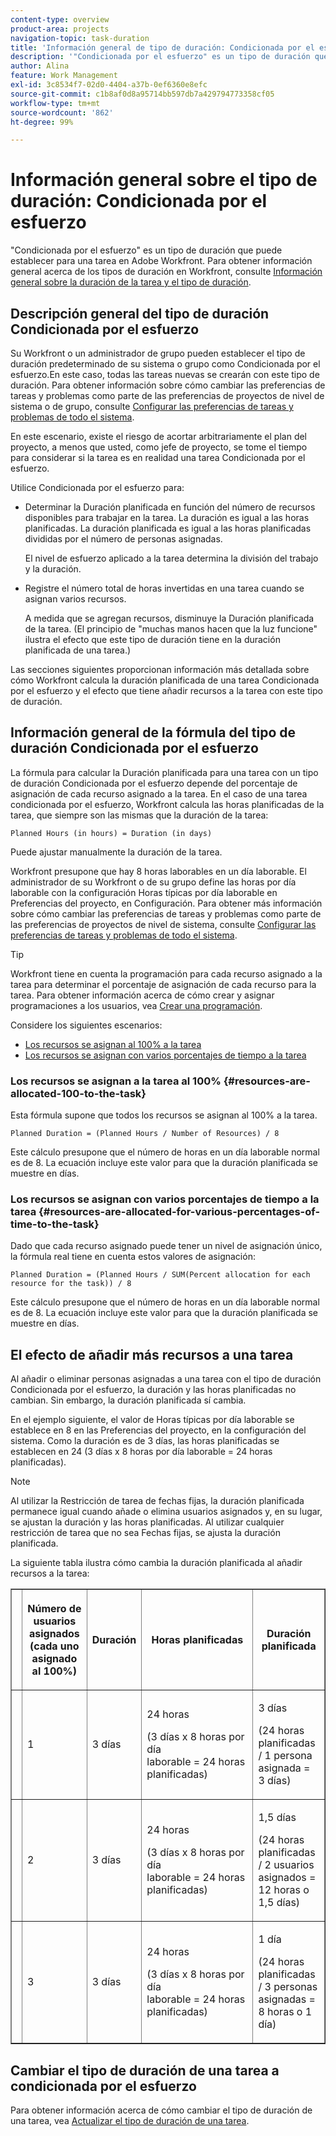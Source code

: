 ```yaml
---
content-type: overview
product-area: projects
navigation-topic: task-duration
title: 'Información general de tipo de duración: Condicionada por el esfuerzo'
description: '"Condicionada por el esfuerzo" es un tipo de duración que puede establecer para una tarea en Adobe Workfront. Para obtener información general sobre los tipos de duración en Workfront, consulte Información general sobre la duración de la tarea y el tipo de duración.'
author: Alina
feature: Work Management
exl-id: 3c8534f7-02d0-4404-a37b-0ef6360e8efc
source-git-commit: c1b8af0d8a95714bb597db7a429794773358cf05
workflow-type: tm+mt
source-wordcount: '862'
ht-degree: 99%

---
```


# Información general sobre el tipo de duración: Condicionada por el esfuerzo

&quot;Condicionada por el esfuerzo&quot; es un tipo de duración que puede establecer para una tarea en Adobe Workfront. Para obtener información general acerca de los tipos de duración en Workfront, consulte [Información general sobre la duración de la tarea y el tipo de duración](../../../manage-work/tasks/taskdurtn/task-duration-and-duration-type.md).

## Descripción general del tipo de duración Condicionada por el esfuerzo

Su Workfront o un administrador de grupo pueden establecer el tipo de duración predeterminado de su sistema o grupo como Condicionada por el esfuerzo.En este caso, todas las tareas nuevas se crearán con este tipo de duración. Para obtener información sobre cómo cambiar las preferencias de tareas y problemas como parte de las preferencias de proyectos de nivel de sistema o de grupo, consulte [Configurar las preferencias de tareas y problemas de todo el sistema](../../../administration-and-setup/set-up-workfront/configure-system-defaults/set-task-issue-preferences.md).

En este escenario, existe el riesgo de acortar arbitrariamente el plan del proyecto, a menos que usted, como jefe de proyecto, se tome el tiempo para considerar si la tarea es en realidad una tarea Condicionada por el esfuerzo.

Utilice Condicionada por el esfuerzo para:

* Determinar la Duración planificada en función del número de recursos disponibles para trabajar en la tarea. La duración es igual a las horas planificadas. La duración planificada es igual a las horas planificadas divididas por el número de personas asignadas.

  El nivel de esfuerzo aplicado a la tarea determina la división del trabajo y la duración.

* Registre el número total de horas invertidas en una tarea cuando se asignan varios recursos.

  A medida que se agregan recursos, disminuye la Duración planificada de la tarea. (El principio de &quot;muchas manos hacen que la luz funcione&quot; ilustra el efecto que este tipo de duración tiene en la duración planificada de una tarea.)

Las secciones siguientes proporcionan información más detallada sobre cómo Workfront calcula la duración planificada de una tarea Condicionada por el esfuerzo y el efecto que tiene añadir recursos a la tarea con este tipo de duración.

## Información general de la fórmula del tipo de duración Condicionada por el esfuerzo

La fórmula para calcular la Duración planificada para una tarea con un tipo de duración Condicionada por el esfuerzo depende del porcentaje de asignación de cada recurso asignado a la tarea. En el caso de una tarea condicionada por el esfuerzo, Workfront calcula las horas planificadas de la tarea, que siempre son las mismas que la duración de la tarea:

```
Planned Hours (in hours) = Duration (in days)
```

Puede ajustar manualmente la duración de la tarea.

Workfront presupone que hay 8 horas laborables en un día laborable. El administrador de su Workfront o de su grupo define las horas por día laborable con la configuración Horas típicas por día laborable en Preferencias del proyecto, en Configuración. Para obtener más información sobre cómo cambiar las preferencias de tareas y problemas como parte de las preferencias de proyectos de nivel de sistema, consulte [Configurar las preferencias de tareas y problemas de todo el sistema](../../../administration-and-setup/set-up-workfront/configure-system-defaults/set-task-issue-preferences.md).

>[!TIP]
>
>Workfront tiene en cuenta la programación para cada recurso asignado a la tarea para determinar el porcentaje de asignación de cada recurso para la tarea. Para obtener información acerca de cómo crear y asignar programaciones a los usuarios, vea [Crear una programación](../../../administration-and-setup/set-up-workfront/configure-timesheets-schedules/create-schedules.md).

Considere los siguientes escenarios:

* [Los recursos se asignan al 100% a la tarea](#resources-are-allocated-100-to-the-task)
* [Los recursos se asignan con varios porcentajes de tiempo a la tarea](#resources-are-allocated-for-various-percentages-of-time-to-the-task)

### Los recursos se asignan a la tarea al 100% {#resources-are-allocated-100-to-the-task}

Esta fórmula supone que todos los recursos se asignan al 100% a la tarea.

```
Planned Duration = (Planned Hours / Number of Resources) / 8
```

Este cálculo presupone que el número de horas en un día laborable normal es de 8. La ecuación incluye este valor para que la duración planificada se muestre en días.

### Los recursos se asignan con varios porcentajes de tiempo a la tarea {#resources-are-allocated-for-various-percentages-of-time-to-the-task}

Dado que cada recurso asignado puede tener un nivel de asignación único, la fórmula real tiene en cuenta estos valores de asignación:

```
Planned Duration = (Planned Hours / SUM(Percent allocation for each resource for the task)) / 8
```

Este cálculo presupone que el número de horas en un día laborable normal es de 8. La ecuación incluye este valor para que la duración planificada se muestre en días.

## El efecto de añadir más recursos a una tarea

Al añadir o eliminar personas asignadas a una tarea con el tipo de duración Condicionada por el esfuerzo, la duración y las horas planificadas no cambian. Sin embargo, la duración planificada sí cambia.

En el ejemplo siguiente, el valor de Horas típicas por día laborable se establece en 8 en las Preferencias del proyecto, en la configuración del sistema. Como la duración es de 3 días, las horas planificadas se establecen en 24 (3 días x 8 horas por día laborable = 24 horas planificadas).

>[!NOTE]
>
>Al utilizar la Restricción de tarea de fechas fijas, la duración planificada permanece igual cuando añade o elimina usuarios asignados y, en su lugar, se ajustan la duración y las horas planificadas. Al utilizar cualquier restricción de tarea que no sea Fechas fijas, se ajusta la duración planificada.

La siguiente tabla ilustra cómo cambia la duración planificada al añadir recursos a la tarea:

<table border="1" cellspacing="15" cellpadding="1"> 
 <col> 
 <col> 
 <col> 
 <col> 
 <col> 
 <thead> 
  <tr> 
   <th> </th> 
   <th> <p><strong>Número de usuarios asignados (cada uno asignado al 100%)</strong> </p> </th> 
   <th> <p><strong>Duración</strong> </p> </th> 
   <th> <p><strong>Horas planificadas</strong> </p> </th> 
   <th><strong>Duración planificada</strong> </th> 
  </tr> 
 </thead> 
 <tbody> 
  <tr> 
   <td> </td> 
   <td> <p>1</p> </td> 
   <td> <p>3 días</p> </td> 
   <td> <p>24 horas</p> <p>(3 días x 8 horas por día laborable = 24 horas planificadas)</p> </td> 
   <td> <p>3 días</p> <p>(24 horas planificadas / 1 persona asignada = 3 días)</p> </td> 
  </tr> 
  <tr> 
   <td> </td> 
   <td> <p>2</p> </td> 
   <td> <p>3 días</p> </td> 
   <td> <p>24 horas</p> <p>(3 días x 8 horas por día laborable = 24 horas planificadas)</p> </td> 
   <td> <p>1,5 días</p> <p>(24 horas planificadas / 2 usuarios asignados = 12 horas o 1,5 días)</p> </td> 
  </tr> 
  <tr> 
   <td> </td> 
   <td> <p>3</p> </td> 
   <td> <p>3 días</p> </td> 
   <td> <p>24 horas</p> <p>(3 días x 8 horas por día laborable = 24 horas planificadas)</p> </td> 
   <td> <p>1 día</p> <p>(24 horas planificadas / 3 personas asignadas = 8 horas o 1 día)</p> </td> 
  </tr> 
 </tbody> 
</table>

## Cambiar el tipo de duración de una tarea a condicionada por el esfuerzo

Para obtener información acerca de cómo cambiar el tipo de duración de una tarea, vea [Actualizar el tipo de duración de una tarea](../../../manage-work/tasks/taskdurtn/update-duration-type-of-task.md).

<!--
<p data-mc-conditions="QuicksilverOrClassic.Draft mode">(NOTE: replaced with new article linked above)</p>
-->

<!--
<ol data-mc-conditions="QuicksilverOrClassic.Draft mode">
<li value="1">Go to a task for which you want to change the Duration Type.</li>
<li value="2"> <p data-mc-conditions="QuicksilverOrClassic.Quicksilver">Click <strong>Task Details</strong> in the left panel, then in the Overview area click <strong>Duration Type</strong>. </p> </li>
<li value="3"> <p>Select <strong>Effort Driven</strong> from the drop-down menu.</p> </li>
<li value="4">Click <strong>Save</strong><strong>Changes</strong>.</li>
</ol>
-->
